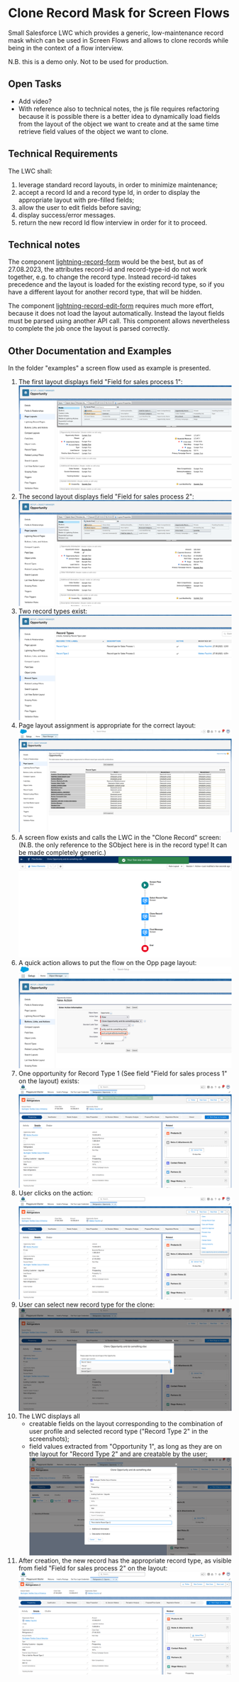 # Clone Record Mask for Screen Flows

Small Salesforce LWC which provides a generic, low-maintenance record mask which 
can be used in Screen Flows and allows to clone records while being in the context of a flow interview.

N.B. this is a demo only. Not to be used for production.

## Open Tasks

- Add video?
- With reference also to technical notes, the js file requires refactoring because it is possible there is a better idea to dynamically load fields from the layout of the object we want to create and at the same time retrieve field values of the object we want to clone.

## Technical Requirements

The LWC shall:
1. leverage standard record layouts, in order to minimize maintenance;
2. accept a record Id and a record type Id, in order to display the appropriate layout with pre-filled fields;
3. allow the user to edit fields before saving;
4. display success/error messages.
5. return the new record Id flow interview in order for it to proceed.

## Technical notes

The component [lightning-record-form](https://developer.salesforce.com/docs/component-library/bundle/lightning-record-form/documentation) would be the best, but as of 27.08.2023, the attributes record-id and record-type-id do not work together, e.g. to change the record type. Instead record-id takes precedence and the layout is loaded for the existing record type, so if you have a different layout for another record type, that will be hidden.

The component [lightning-record-edit-form](https://developer.salesforce.com/docs/component-library/bundle/lightning-record-edit-form/documentation) requires much more effort, because it does not load the layout automatically. Instead the layout fields must be parsed using another API call. This component allows nevertheless to complete the job once the layout is parsed correctly.

## Other Documentation and Examples

In the folder "examples" a screen flow used as example is presented.

1. The first layout displays field "Field for sales process 1":
![Opportunity Layout 1](/examples/test-flow-clone--opportunity/screenshots/2_setup_opp_layout_2.png)
2. The second layout displays field "Field for sales process 2":
![Opportunity Layout 2](/examples/test-flow-clone--opportunity/screenshots/1_setup_opp_layout_1.png)
3. Two record types exist:
![Record Types](/examples/test-flow-clone--opportunity/screenshots/3_setup_opp_record_types.png)
4. Page layout assignment is appropriate for the correct layout:
![Page layout assignments](/examples/test-flow-clone--opportunity/screenshots/30_page_layout_assignment.png)
5. A screen flow exists and calls the LWC in the "Clone Record" screen: (N.B. the only reference to the SObject here is in the record type! It can be made completely generic.)
![Clone record flow](/examples/test-flow-clone--opportunity/screenshots/4_flow.png)
6. A quick action allows to put the flow on the Opp page layout:
![Quick Action](/examples/test-flow-clone--opportunity/screenshots/5_create_action.png)
7. One opportunity for Record Type 1 (See field "Field for sales process 1" on the layout) exists:
![Opportunity 1](/examples/test-flow-clone--opportunity/screenshots/7_new_opportunity.png)
8. User clicks on the action:
![Click on action](/examples/test-flow-clone--opportunity/screenshots/8_click_page_layout_action.png)
9. User can select new record type for the clone:
![New record type selection](/examples/test-flow-clone--opportunity/screenshots/9_select_record_type_new_oppty.png)
10. The LWC displays all
    - creatable fields on the layout corresponding to the combination of user profile and selected record type ("Record Type 2" in the screenshots);
    - field values extracted from "Opportunity 1", as long as they are on the layout for "Record Type 2" and are creatable by the user;
![Set fields](/examples/test-flow-clone--opportunity/screenshots/90_set_field_on_page_layout_2.png)
11. After creation, the new record has the appropriate record type, as visible from field "Field for sales process 2" on the layout:
![New record](/examples/test-flow-clone--opportunity/screenshots/91_creation_returns_record_type_2.png)



